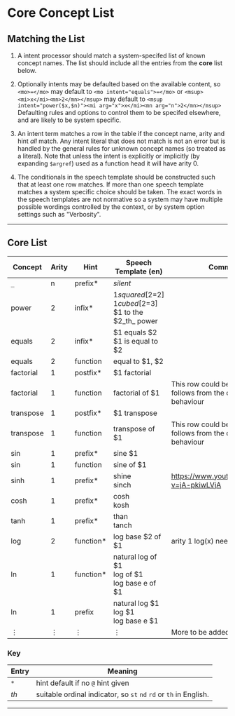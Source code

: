 # Core Concept List


## Matching the List

1. A intent processor should match a system-specifed list of known concept names.
The list should include all the entries from the **core** list below.

2. Optionally intents may be defaulted based on the available content, so `<mo>=</mo>` may default to
`<mo intent="equals">=</mo>` or `<msup><mi>x</mi><mn>2</mn></msup>` may default to
`<msup intent="power($x,$n)"><mi arg="x">x</mi><mn arg="n">2</mn></msup>`
Defaulting rules and options to control them to be specifed elsewhere, and are likely to be system specific.

3. An intent term matches a row in the table if the concept name,
arity and hint _all_ match.  Any intent literal that does not match is
not an error but is handled by the general rules for unknown concept
names (so treated as a literal). Note that unless the intent is
explicitly or implicitly (by expanding `$argref`) used as a function
head it will have arity 0.

4. The conditionals in the speech template should be constructed such that at least one row matches.
If more than one speech template matches a system specific choice should be taken.
The exact words in the speech templates are not normative so a system may have multiple possible wordings
controlled by the context, or by system option settings such as "Verbosity".

----

## Core List

| Concept   | Arity | Hint      | Speech Template (en)                 | Comments     |
| ----      | ----  | ----      | ----                                 | ----         |
| `_`       | n     | prefix*    | _silent_            |              |
| <span id="power">power</span>     | 2     | infix*    | $1 squared [$2=2] <br> $1 cubed [$2=3] <br> $1 to the $2_th_ power             |              |
| <span id="equals">equals</span>    | 2     | infix*    | $1 equals $2  <br>   $1 is equal to $2                      |              |
| equals    | 2     | function  | equal to $1, $2                      |              |
| <span id="factorial">factorial</span> | 1     | postfix*  | $1 factorial                          |              |
| factorial | 1     | function  | factorial of $1                      | This row could be deleted, as it follows from the default behaviour |
| <span id="transpose">transpose</span>  | 1     | postfix*  | $1 transpose                          |              |
| transpose  | 1     | function  | transpose of $1                       | This row could be deleted, as it follows from the default behaviour |
| <span id="sin">sin</span>       | 1     | prefix*   | sine $1                              |              |
| sin       | 1     | function  | sine of $1                           |              |
| sinh      | 1     | prefix*   | shine <br> sinch                     | <https://www.youtube.com/watch?v=jA-pkiwLVjA> |
| cosh      | 1     | prefix*   | cosh <br> kosh                    | |
| tanh      | 1     | prefix*   | than <br> tanch                   | |
| <span id="log">log</span>       | 2     | function* | log base $2 of $1                      |  arity 1 log(x)  needs no rule here |
| <span id="ln">ln</span>        | 1     | function* | natural log of $1 <br> log of $1  <br>  log base e of $1                   |  |
| ln        | 1     | prefix    | natural log $1  <br> log $1 <br> log base e $1                   |  |
| ⋮          | ⋮     | ⋮          | ⋮                                     | More to be added |



### Key

| Entry | Meaning |
| ---- | ---- |
| `*` | hint default if no `@` hint given |
| _th_  | suitable ordinal indicator, so `st`  `nd` `rd` or `th` in English. |

----
